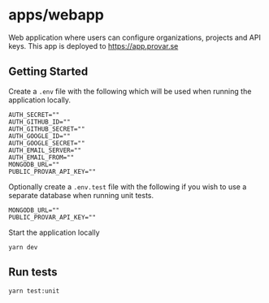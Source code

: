 # apps/webapp

Web application where users can configure organizations, projects and API keys. This app is deployed to https://app.provar.se

## Getting Started

Create a `.env` file with the following which will be used when running the application locally.

```
AUTH_SECRET=""
AUTH_GITHUB_ID=""
AUTH_GITHUB_SECRET=""
AUTH_GOOGLE_ID=""
AUTH_GOOGLE_SECRET=""
AUTH_EMAIL_SERVER=""
AUTH_EMAIL_FROM=""
MONGODB_URL=""
PUBLIC_PROVAR_API_KEY=""
```

Optionally create a `.env.test` file with the following if you wish to use a separate database when running unit tests.

```
MONGODB_URL=""
PUBLIC_PROVAR_API_KEY=""
```

Start the application locally

```shell
yarn dev
```

## Run tests

```shell
yarn test:unit
```
